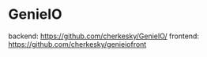 # GenieIO

backend: https://github.com/cherkesky/GenieIO/
frontend: https://github.com/cherkesky/genieiofront
